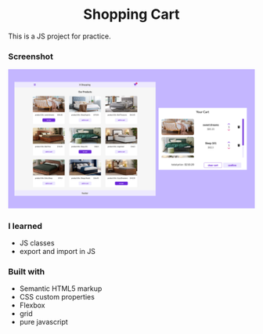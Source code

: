 <h1 align="center">Shopping Cart</h1>

This is a JS project for practice.

### Screenshot

![screenshot](screenshot.png)

### I learned

- JS classes
- export and import in JS

### Built with

- Semantic HTML5 markup
- CSS custom properties
- Flexbox
- grid
- pure javascript
